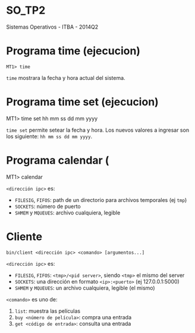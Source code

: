 SO_TP2
======

Sistemas Operativos - ITBA - 2014Q2

# Programa time (ejecucion)

    MT1> time

`time` mostrara la fecha y hora actual del sistema.


# Programa time set (ejecucion)

   MT1> time set hh mm ss dd mm yyyy

`time set` permite setear la fecha y hora.
Los nuevos valores a ingresar son los siguiente: `hh mm ss dd mm yyyy`.


# Programa calendar (

  MT1> calendar

`<dirección ipc>` es:

- `FILESIG`, `FIFOS`: path de un directorio para archivos temporales (ej `tmp`)
- `SOCKETS`: número de puerto
- `SHMEM` y `MQUEUES`: archivo cualquiera, legible


# Cliente

    bin/client <dirección ipc> <comando> [argumentos...]

`<dirección ipc>` es:

- `FILESIG`, `FIFOS`: `<tmp>/<pid server>`, siendo `<tmp>` el mismo del server
- `SOCKETS`: una dirección en formato `<ip>:<puerto>` (ej 127.0.0.1:5000)
- `SHMEM` y `MQUEUES`: un archivo cualquiera, legible (el mismo)


`<comando>` es uno de:

1. `list`: muestra las películas
2. `buy <número de película>`: compra una entrada
3. `get <código de entrada>`: consulta una entrada
